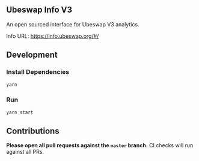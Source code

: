## Ubeswap Info V3

An open sourced interface for Ubeswap V3 analytics. 

Info URL: https://info.ubeswap.org/#/

## Development

### Install Dependencies

```bash
yarn
```

### Run

```bash
yarn start
```

## Contributions

**Please open all pull requests against the `master` branch.**
CI checks will run against all PRs.
